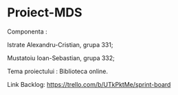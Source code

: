 # Proiect-MDS

Componenta :


Istrate Alexandru-Cristian, grupa 331;

Mustatoiu Ioan-Sebastian, grupa 332;

Tema proiectului : Biblioteca online.

Link Backlog: https://trello.com/b/UTkPktMe/sprint-board
